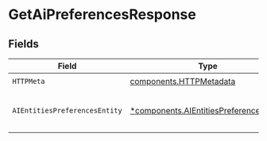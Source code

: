 # GetAiPreferencesResponse


## Fields

| Field                                                                                             | Type                                                                                              | Required                                                                                          | Description                                                                                       |
| ------------------------------------------------------------------------------------------------- | ------------------------------------------------------------------------------------------------- | ------------------------------------------------------------------------------------------------- | ------------------------------------------------------------------------------------------------- |
| `HTTPMeta`                                                                                        | [components.HTTPMetadata](../../models/components/httpmetadata.md)                                | :heavy_check_mark:                                                                                | N/A                                                                                               |
| `AIEntitiesPreferencesEntity`                                                                     | [*components.AIEntitiesPreferencesEntity](../../models/components/aientitiespreferencesentity.md) | :heavy_minus_sign:                                                                                | Retrieves the current AI preferences                                                              |